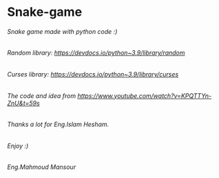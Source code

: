 # Snake-game
###### Snake game made with python code :)
###### Random library: https://devdocs.io/python~3.9/library/random
###### Curses library: https://devdocs.io/python~3.9/library/curses
###### The code and idea from https://www.youtube.com/watch?v=KPQTTYn-ZnU&t=59s 
###### Thanks a lot for Eng.Islam Hesham.
###### Enjoy :)
###### Eng.Mahmoud Mansour 
